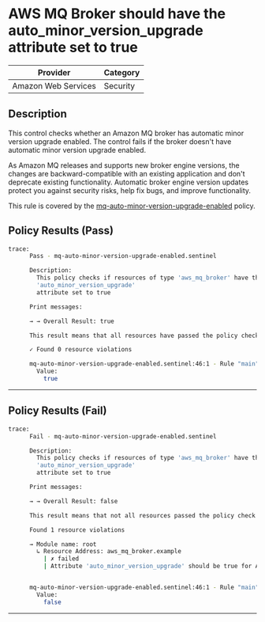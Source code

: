 # AWS MQ Broker should have the auto_minor_version_upgrade attribute set to true

| Provider            | Category  |
| ------------------- | --------  |
| Amazon Web Services |  Security |

## Description

This control checks whether an Amazon MQ broker has automatic minor version upgrade enabled. The control fails if the broker doesn't have automatic minor version upgrade enabled.

As Amazon MQ releases and supports new broker engine versions, the changes are backward-compatible with an existing application and don't deprecate existing functionality. Automatic broker engine version updates protect you against security risks, help fix bugs, and improve functionality.

This rule is covered by the [mq-auto-minor-version-upgrade-enabled](../../policies/mq-auto-minor-version-upgrade-enabled.sentinel) policy.

## Policy Results (Pass)

```bash
trace:
      Pass - mq-auto-minor-version-upgrade-enabled.sentinel

      Description:
        This policy checks if resources of type 'aws_mq_broker' have the
        'auto_minor_version_upgrade'
        attribute set to true

      Print messages:

      → → Overall Result: true

      This result means that all resources have passed the policy check for the policy mq-auto-minor-version-upgrade-enabled.

      ✓ Found 0 resource violations

      mq-auto-minor-version-upgrade-enabled.sentinel:46:1 - Rule "main"
        Value:
          true
```

---

## Policy Results (Fail)

```bash
trace:
      Fail - mq-auto-minor-version-upgrade-enabled.sentinel

      Description:
        This policy checks if resources of type 'aws_mq_broker' have the
        'auto_minor_version_upgrade'
        attribute set to true

      Print messages:

      → → Overall Result: false

      This result means that not all resources passed the policy check and the protected behavior is not allowed for the policy mq-auto-minor-version-upgrade-enabled.

      Found 1 resource violations

      → Module name: root
        ↳ Resource Address: aws_mq_broker.example
          | ✗ failed
          | Attribute 'auto_minor_version_upgrade' should be true for AWS MQ Broker. Refer to https://docs.aws.amazon.com/securityhub/latest/userguide/mq-controls.html#mq-3 for more details.


      mq-auto-minor-version-upgrade-enabled.sentinel:46:1 - Rule "main"
        Value:
          false
```

---

